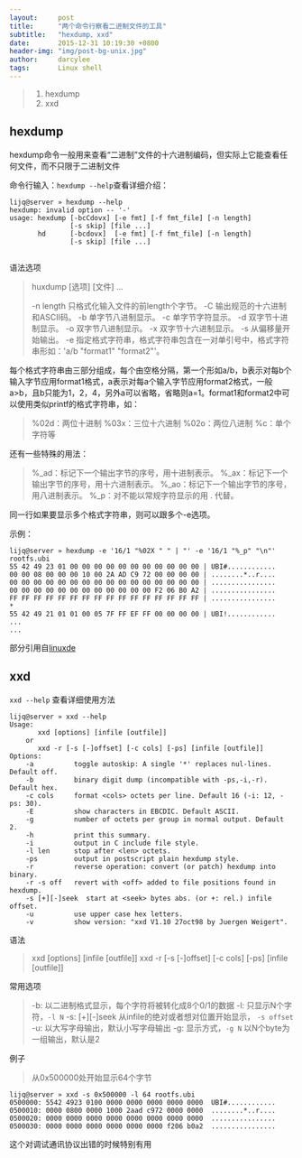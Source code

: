 ```yaml
---
layout:     post
title:      "两个命令行察看二进制文件的工具"
subtitle:   "hexdump、xxd"
date:       2015-12-31 10:19:30 +0800
header-img: "img/post-bg-unix.jpg"
author:     darcylee
tags:       Linux shell
---
```


> 1. hexdump
> 2. xxd

## hexdump
hexdump命令一般用来查看“二进制”文件的十六进制编码，但实际上它能查看任何文件，而不只限于二进制文件

命令行输入：`hexdump --help`查看详细介绍：


```
lijq@server » hexdump --help
hexdump: invalid option -- '-'
usage: hexdump [-bcCdovx] [-e fmt] [-f fmt_file] [-n length]
               [-s skip] [file ...]
       hd      [-bcdovx]  [-e fmt] [-f fmt_file] [-n length]
               [-s skip] [file ...]
               
```

语法选项

> huxdump [选项] [文件] ...
> 
> -n length 只格式化输入文件的前length个字节。 
> -C 输出规范的十六进制和ASCII码。 
> -b 单字节八进制显示。 
> -c 单字节字符显示。 
> -d 双字节十进制显示。 
> -o 双字节八进制显示。 
> -x 双字节十六进制显示。 
> -s 从偏移量开始输出。 
> -e 指定格式字符串，格式字符串包含在一对单引号中，格式字符串形如：'a/b "format1" "format2"'。

每个格式字符串由三部分组成，每个由空格分隔，第一个形如a/b，b表示对每b个输入字节应用format1格式，a表示对每a个输入字节应用format2格式，一般a>b，且b只能为1，2，4，另外a可以省略，省略则a=1。format1和format2中可以使用类似printf的格式字符串，如：

> %02d：两位十进制 
> %03x：三位十六进制 
> %02o：两位八进制 
> %c：单个字符等

还有一些特殊的用法：

> %\_ad：标记下一个输出字节的序号，用十进制表示。 
> %\_ax：标记下一个输出字节的序号，用十六进制表示。 
> %\_ao：标记下一个输出字节的序号，用八进制表示。 
> %\_p：对不能以常规字符显示的用 . 代替。

同一行如果要显示多个格式字符串，则可以跟多个-e选项。

示例：

```
lijq@server » hexdump -e '16/1 "%02X " " | "' -e '16/1 "%_p" "\n"' rootfs.ubi
55 42 49 23 01 00 00 00 00 00 00 00 00 00 00 00 | UBI#............
00 00 08 00 00 00 10 00 2A AD C9 72 00 00 00 00 | ........*..r....
00 00 00 00 00 00 00 00 00 00 00 00 00 00 00 00 | ................
00 00 00 00 00 00 00 00 00 00 00 00 F2 06 B0 A2 | ................
FF FF FF FF FF FF FF FF FF FF FF FF FF FF FF FF | ................
*
55 42 49 21 01 01 00 05 7F FF EF FF 00 00 00 00 | UBI!............
...
...
```


部分引用自[linuxde](http://man.linuxde.net/hexdump)

## xxd

`xxd --help` 查看详细使用方法

```
lijq@server » xxd --help
Usage:
       xxd [options] [infile [outfile]]
    or
       xxd -r [-s [-]offset] [-c cols] [-ps] [infile [outfile]]
Options:
    -a          toggle autoskip: A single '*' replaces nul-lines. Default off.
    -b          binary digit dump (incompatible with -ps,-i,-r). Default hex.
    -c cols     format <cols> octets per line. Default 16 (-i: 12, -ps: 30).
    -E          show characters in EBCDIC. Default ASCII.
    -g          number of octets per group in normal output. Default 2.
    -h          print this summary.
    -i          output in C include file style.
    -l len      stop after <len> octets.
    -ps         output in postscript plain hexdump style.
    -r          reverse operation: convert (or patch) hexdump into binary.
    -r -s off   revert with <off> added to file positions found in hexdump.
    -s [+][-]seek  start at <seek> bytes abs. (or +: rel.) infile offset.
    -u          use upper case hex letters.
    -v          show version: "xxd V1.10 27oct98 by Juergen Weigert".
```

语法

> xxd [options] [infile [outfile]]
> xxd -r [-s [-]offset] [-c cols] [-ps] [infile [outfile]]

常用选项

> -b: 以二进制格式显示，每个字符将被转化成8个0/1的数据
> -l: 只显示N个字符，`-l N`
> -s: [+][-]seek 从infile的绝对或者想对位置开始显示， `-s offset`
> -u: 以大写字母输出，默认小写字母输出
> -g: 显示方式，`-g N` 以N个byte为一组输出，默认是2

例子

>从0x500000处开始显示64个字节

```
lijq@server » xxd -s 0x500000 -l 64 rootfs.ubi
0500000: 5542 4923 0100 0000 0000 0000 0000 0000  UBI#............
0500010: 0000 0800 0000 1000 2aad c972 0000 0000  ........*..r....
0500020: 0000 0000 0000 0000 0000 0000 0000 0000  ................
0500030: 0000 0000 0000 0000 0000 0000 f206 b0a2  ................
```
这个对调试通讯协议出错的时候特别有用
